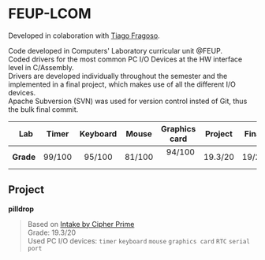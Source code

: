 # FEUP-LCOM

Developed in colaboration with [Tiago Fragoso](https://github.com/tiagofragoso).<br>

Code developed in Computers' Laboratory curricular unit @FEUP.<br>
Coded drivers for the most common PC I/O Devices at the HW interface level in C/Assembly.<br>
Drivers are developed individually throughout the semester and the implemented in a final project, which makes use of all the different I/O devices.<br>
Apache Subversion (SVN) was used for version control insted of Git, thus the bulk final commit.<br>

|    Lab    | Timer  | Keyboard | Mouse  | Graphics card | Project | Final |
| :-------: | :----: | :------: | :----: | :-----------: | :-----: | :----:|
| **Grade** | 99/100 |  95/100  | 81/100 |     94/100    | 19.3/20 | 19/20 |

Project
----------

**pilldrop** <br>
> Based on [Intake by Cipher Prime](http://www.cipherprime.com/games/intake) <br>
> Grade: 19.3/20 <br>
> Used PC I/O devices: `timer` `keyboard` `mouse` `graphics card` `RTC` `serial port`<br>
